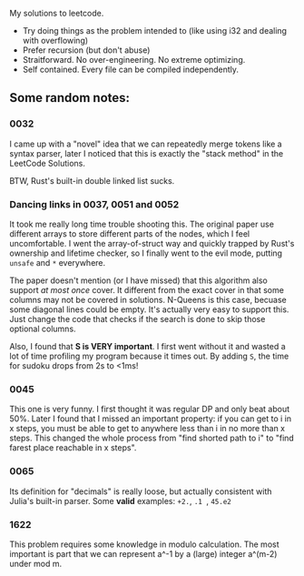 My solutions to leetcode.

- Try doing things as the problem intended to (like using i32 and dealing with overflowing)
- Prefer recursion (but don't abuse)
- Straitforward. No over-engineering. No extreme optimizing.
- Self contained. Every file can be compiled independently.

## Some random notes:

### 0032

I came up with a "novel" idea that we can repeatedly merge tokens like a syntax parser, later I noticed that this is
exactly the "stack method" in the LeetCode Solutions.

BTW, Rust's built-in double linked list sucks.

### Dancing links in 0037, 0051 and 0052

It took me really long time trouble shooting this. The original paper use different arrays to store different parts of
the nodes, which I feel uncomfortable. I went the array-of-struct way and quickly trapped by Rust's ownership and
lifetime checker, so I finally went to the evil mode, putting `unsafe` and `*` everywhere.

The paper doesn't mention (or I have missed) that this algorithm also support *at most once* cover. It different from
the exact cover in that some columns may not be covered in solutions. N-Queens is this case, becuase some diagonal lines
could be empty. It's actually very easy to support this. Just change the code that checks if the search is done to skip
those optional columns.

Also, I found that **S is VERY important**. I first went without it and wasted a lot of time profiling my program because
it times out. By adding `S`, the time for sudoku drops from 2s to <1ms!

### 0045

This one is very funny. I first thought it was regular DP and only beat about 50%. Later I found that I missed an
important property: if you can get to i in x steps, you must be able to get to anywhere less than i in no more than x
steps. This changed the whole process from "find shorted path to i" to "find farest place reachable in x steps".

### 0065

Its definition for "decimals" is really loose, but actually consistent with Julia's built-in parser.
Some **valid** examples: `+2.`, `.1 `, `45.e2`

### 1622

This problem requires some knowledge in modulo calculation. The most important is part that we can represent a^-1 by a (large) integer a^(m-2) under mod m.
